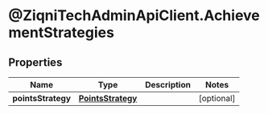 # @ZiqniTechAdminApiClient.AchievementStrategies

## Properties

Name | Type | Description | Notes
------------ | ------------- | ------------- | -------------
**pointsStrategy** | [**PointsStrategy**](PointsStrategy.md) |  | [optional] 


